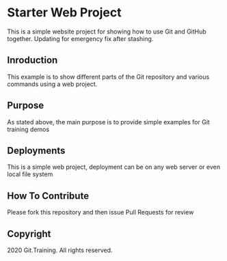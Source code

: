 # Starter Web Project
This is a simple website project for showing how to use Git and GitHub together.
Updating for emergency fix after stashing.
  
## Inroduction
This example is to show different parts of the Git repository and various commands using a web project.

## Purpose
As stated above, the main purpose is to provide simple examples for Git training demos 

## Deployments
This is a simple web project, deployment can be on any web server or even local file system

## How To Contribute
Please fork this repository and then issue Pull Requests for review

## Copyright
2020 Git.Training. All rights reserved.
